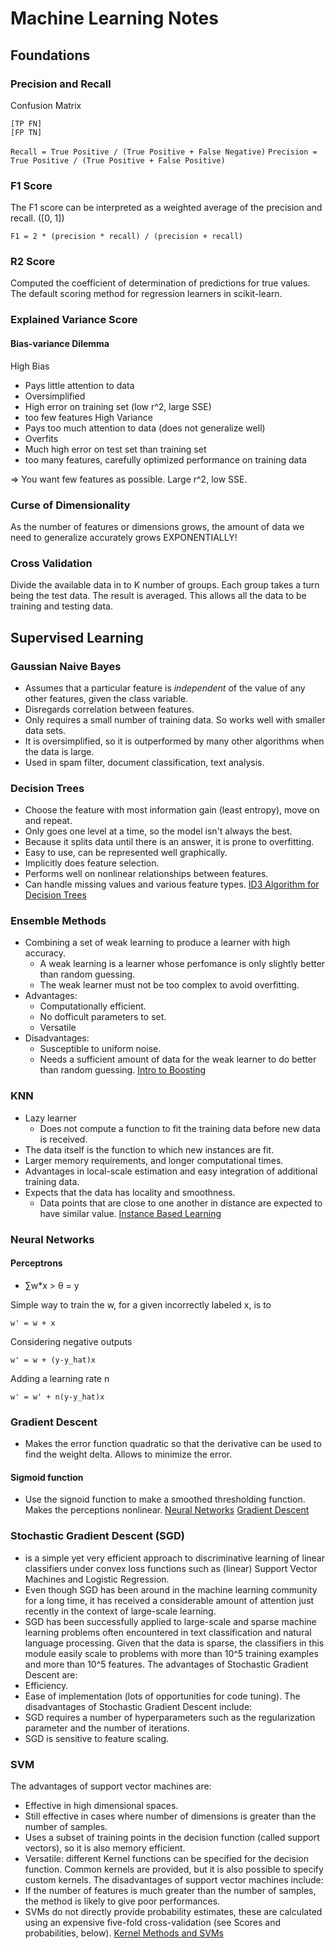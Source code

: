 # Machine Learning Notes

##  Foundations

### Precision and Recall
Confusion Matrix
```
[TP FN]
[FP TN]
```

`Recall = True Positive / (True Positive + False Negative)`
`Precision = True Positive / (True Positive + False Positive)`

### F1 Score
The F1 score can be interpreted as a weighted average of the precision and recall. ([0, 1])
```
F1 = 2 * (precision * recall) / (precision + recall)
```

### R2 Score
Computed the coefficient of determination of predictions for true values.
The default scoring method for regression learners in scikit-learn.

### Explained Variance Score

#### Bias-variance Dilemma
High Bias
- Pays little attention to data
- Oversimplified
- High error on training set (low r^2, large SSE)
- too few features
High Variance
- Pays too much attention to data (does not generalize well)
- Overfits
- Much high error on test set than training set
- too many features, carefully optimized performance on training data

=> You want few features as possible. Large r^2, low SSE.

### Curse of Dimensionality
As the number of features or dimensions grows, the amount of data we need to generalize accurately grows EXPONENTIALLY!

### Cross Validation
Divide the available data in to K number of groups. Each group takes a turn being the test data. The result is averaged. This allows all the data to be training and testing data.

## Supervised Learning

### Gaussian Naive Bayes
- Assumes that a particular feature is *independent* of the value of any other features, given the class variable.
- Disregards correlation between features.
- Only requires a small number of training data. So works well with smaller data sets.
- It is oversimplified, so it is outperformed by many other algorithms when the data is large.
- Used in spam filter, document classification, text analysis.

### Decision Trees
- Choose the feature with most information gain (least entropy), move on and repeat.
- Only goes one level at a time, so the model isn't always the best.
- Because it splits data until there is an answer, it is prone to overfitting.
- Easy to use, can be represented well graphically.
- Implicitly does feature selection.
- Performs well on nonlinear relationships between features.
- Can handle missing values and various feature types.
[ID3 Algorithm for Decision Trees](ID3%20Algorithm%20for%20Decision%20Trees.pdf)

### Ensemble Methods
- Combining a set of weak learning to produce a learner with high accuracy.
	- A weak learning is a learner whose perfomance is only slightly better than random guessing.
	- The weak learner must not be too complex to avoid overfitting.
- Advantages:
	- Computationally efficient.
	- No dofficult parameters to set.
	- Versatile
- Disadvantages:
	- Susceptible to uniform noise.
	- Needs a sufficient amount of data for the weak learner to do better than random guessing.
[Intro to Boosting](Intro%20to%20Boosting.pdf)

### KNN
- Lazy learner
	- Does not compute a function to fit the training data before new data is received.
- The data itself is the function to which new instances are fit.
- Larger memory requirements, and longer computational times.
- Advantages in local-scale estimation and easy integration of additional training data.
- Expects that the data has locality and smoothness.
	- Data points that are close to one another in distance are expected to have similar value.
[Instance Based Learning](Instance%20Based%20Learning.pdf)

### Neural Networks
#### Perceptrons
- ∑w*x > θ  = y

Simple way to train the w, for a given incorrectly labeled x, is to
```
w' = w + x
```
Considering negative outputs
```
w' = w + (y-y_hat)x
```
Adding a learning rate n
```
w' = w' + n(y-y_hat)x
```

### Gradient Descent
- Makes the error function quadratic so that the derivative can be used to find the weight delta. Allows to minimize the error.

#### Sigmoid function
- Use the signoid function to make a smoothed thresholding function. Makes the perceptions nonlinear.
[Neural Networks](Neural%20Networks.pdf)
[Gradient Descent](Gradient%20Descent.pdf)

### Stochastic Gradient Descent (SGD) 
- is a simple yet very efficient approach to discriminative learning of linear classifiers under convex loss functions such as (linear) Support Vector Machines and Logistic Regression. 
- Even though SGD has been around in the machine learning community for a long time, it has received a considerable amount of attention just recently in the context of large-scale learning.
- SGD has been successfully applied to large-scale and sparse machine learning problems often encountered in text classification and natural language processing. Given that the data is sparse, the classifiers in this module easily scale to problems with more than 10^5 training examples and more than 10^5 features.
The advantages of Stochastic Gradient Descent are:
- Efficiency.
- Ease of implementation (lots of opportunities for code tuning).
The disadvantages of Stochastic Gradient Descent include:
- SGD requires a number of hyperparameters such as the regularization parameter and the number of iterations.
- SGD is sensitive to feature scaling.

### SVM
The advantages of support vector machines are:
- Effective in high dimensional spaces.
- Still effective in cases where number of dimensions is greater than the number of samples.
- Uses a subset of training points in the decision function (called support vectors), so it is also memory efficient.
- Versatile: different Kernel functions can be specified for the decision function. Common kernels are provided, but it is also possible to specify custom kernels.
The disadvantages of support vector machines include:
- If the number of features is much greater than the number of samples, the method is likely to give poor performances.
- SVMs do not directly provide probability estimates, these are calculated using an expensive five-fold cross-validation (see Scores and probabilities, below).
[Kernel Methods and SVMs](Kernel_Methods_and_SVMs.pdf)
